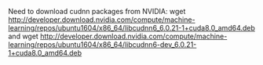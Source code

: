 
Need to download cudnn packages from NVIDIA:
wget http://developer.download.nvidia.com/compute/machine-learning/repos/ubuntu1604/x86_64/libcudnn6_6.0.21-1+cuda8.0_amd64.deb
and
wget http://developer.download.nvidia.com/compute/machine-learning/repos/ubuntu1604/x86_64/libcudnn6-dev_6.0.21-1+cuda8.0_amd64.deb




